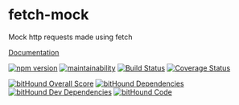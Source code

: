 # fetch-mock
Mock http requests made using fetch 

[Documentation](http://www.wheresrhys.co.uk/fetch-mock/)

[![npm version](https://badge.fury.io/js/fetch-mock.svg)](https://badge.fury.io/js/fetch-mock) 
[![maintainability](https://codeclimate.com/github/wheresrhys/fetch-mock/maintainability)](https://api.codeclimate.com/v1/badges/7f8abbf54ec9f3d07df3/maintainability)
[![Build Status](https://travis-ci.org/wheresrhys/fetch-mock.svg?branch=master)](https://travis-ci.org/wheresrhys/fetch-mock)
[![Coverage Status](https://coveralls.io/repos/github/wheresrhys/fetch-mock/badge.svg?branch=rhys%2Fcoveralls)](https://coveralls.io/github/wheresrhys/fetch-mock?branch=rhys%2Fcoveralls)

[![bitHound Overall Score](https://www.bithound.io/github/wheresrhys/fetch-mock/badges/score.svg)](https://www.bithound.io/github/wheresrhys/fetch-mock)
[![bitHound Dependencies](https://www.bithound.io/github/wheresrhys/fetch-mock/badges/dependencies.svg)](https://www.bithound.io/github/wheresrhys/fetch-mock/v6/dependencies/npm)
[![bitHound Dev Dependencies](https://www.bithound.io/github/wheresrhys/fetch-mock/badges/devDependencies.svg)](https://www.bithound.io/github/wheresrhys/fetch-mock/v6/dependencies/npm)
[![bitHound Code](https://www.bithound.io/github/wheresrhys/fetch-mock/badges/code.svg)](https://www.bithound.io/github/wheresrhys/fetch-mock)
